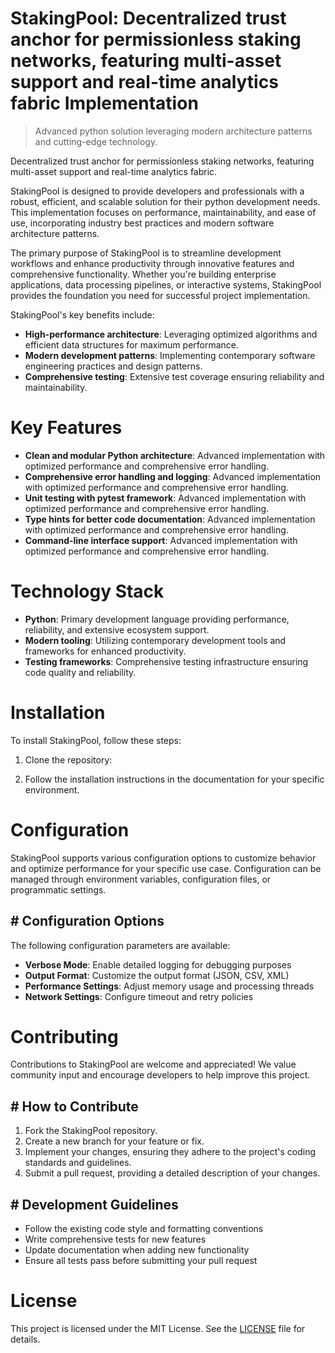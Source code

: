 <!-- fallback_StakingPool_20250802233521_17995 -->

# StakingPool: Decentralized trust anchor for permissionless staking networks, featuring multi-asset support and real-time analytics fabric Implementation
> Advanced python solution leveraging modern architecture patterns and cutting-edge technology.

Decentralized trust anchor for permissionless staking networks, featuring multi-asset support and real-time analytics fabric.

StakingPool is designed to provide developers and professionals with a robust, efficient, and scalable solution for their python development needs. This implementation focuses on performance, maintainability, and ease of use, incorporating industry best practices and modern software architecture patterns.

The primary purpose of StakingPool is to streamline development workflows and enhance productivity through innovative features and comprehensive functionality. Whether you're building enterprise applications, data processing pipelines, or interactive systems, StakingPool provides the foundation you need for successful project implementation.

StakingPool's key benefits include:

* **High-performance architecture**: Leveraging optimized algorithms and efficient data structures for maximum performance.
* **Modern development patterns**: Implementing contemporary software engineering practices and design patterns.
* **Comprehensive testing**: Extensive test coverage ensuring reliability and maintainability.

# Key Features

* **Clean and modular Python architecture**: Advanced implementation with optimized performance and comprehensive error handling.
* **Comprehensive error handling and logging**: Advanced implementation with optimized performance and comprehensive error handling.
* **Unit testing with pytest framework**: Advanced implementation with optimized performance and comprehensive error handling.
* **Type hints for better code documentation**: Advanced implementation with optimized performance and comprehensive error handling.
* **Command-line interface support**: Advanced implementation with optimized performance and comprehensive error handling.

# Technology Stack

* **Python**: Primary development language providing performance, reliability, and extensive ecosystem support.
* **Modern tooling**: Utilizing contemporary development tools and frameworks for enhanced productivity.
* **Testing frameworks**: Comprehensive testing infrastructure ensuring code quality and reliability.

# Installation

To install StakingPool, follow these steps:

1. Clone the repository:


2. Follow the installation instructions in the documentation for your specific environment.

# Configuration

StakingPool supports various configuration options to customize behavior and optimize performance for your specific use case. Configuration can be managed through environment variables, configuration files, or programmatic settings.

## # Configuration Options

The following configuration parameters are available:

* **Verbose Mode**: Enable detailed logging for debugging purposes
* **Output Format**: Customize the output format (JSON, CSV, XML)
* **Performance Settings**: Adjust memory usage and processing threads
* **Network Settings**: Configure timeout and retry policies

# Contributing

Contributions to StakingPool are welcome and appreciated! We value community input and encourage developers to help improve this project.

## # How to Contribute

1. Fork the StakingPool repository.
2. Create a new branch for your feature or fix.
3. Implement your changes, ensuring they adhere to the project's coding standards and guidelines.
4. Submit a pull request, providing a detailed description of your changes.

## # Development Guidelines

* Follow the existing code style and formatting conventions
* Write comprehensive tests for new features
* Update documentation when adding new functionality
* Ensure all tests pass before submitting your pull request

# License

This project is licensed under the MIT License. See the [LICENSE](https://github.com/ludo53/StakingPool/blob/main/LICENSE) file for details.
